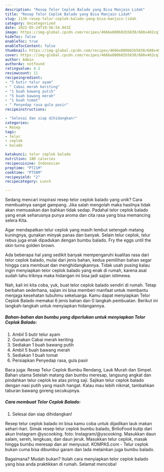 ```yaml
---
description: "Resep Telor Ceplok Balado yang Bisa Manjain Lidah"
title: "Resep Telor Ceplok Balado yang Bisa Manjain Lidah"
slug: 1136-resep-telor-ceplok-balado-yang-bisa-manjain-lidah
category: Uncategorized
date: 2022-05-24T19:56:54.043Z
image: https://img-global.cpcdn.com/recipes/4666e800b02b5830/680x482cq70/telor-ceplok-balado-foto-resep-utama.jpg
hideToc: false
enableToc: true
enableTocContent: false
thumbnail: https://img-global.cpcdn.com/recipes/4666e800b02b5830/680x482cq70/telor-ceplok-balado-foto-resep-utama.jpg
cover: https://img-global.cpcdn.com/recipes/4666e800b02b5830/680x482cq70/telor-ceplok-balado-foto-resep-utama.jpg
author: Admin
authorAv: notfound
ratingvalue: 4.1
reviewcount: 11
recipeingredient:
- "5 butir telur ayam"
- " Cabai merah keriting"
- "1 buah bawang putih"
- "5 buah bawang merah"
- "1 buah tomat"
- " Penyedap rasa gula pasir"
recipeinstructions:

- "Selesai dan siap dihidangkan!"
categories:
- Resep
tags:
- telor
- ceplok
- balado

katakunci: telor ceplok balado 
nutrition: 180 calories
recipecuisine: Indonesian
preptime: "PT21M"
cooktime: "PT50M"
recipeyield: "2"
recipecategory: Lunch

---
```





Sedang mencari inspirasi resep telor ceplok balado yang unik? Cara membuatnya sangat gampang. Jika salah mengolah maka hasilnya tidak akan memuaskan dan bahkan tidak sedap. Padahal telor ceplok balado yang enak seharusnya punya aroma dan cita rasa yang bisa memancing selera Kita.





Agar mendapatkan telur ceplok yang masih lembut setengah matang kuningnya, gunakan minyak panas dan banyak. Selain telur ceplok, telur rebus juga enak dipadukan dengan bumbu balado. Fry the eggs until the skin turns golden brown.

Ada beberapa hal yang sedikit banyak mempengaruhi kualitas rasa dari telor ceplok balado, mulai dari jenis bahan, kedua pemilihan bahan segar hingga cara membuat dan menghidangkannya. Tidak usah pusing kalau ingin menyiapkan telor ceplok balado yang enak di rumah, karena asal sudah tahu triknya maka hidangan ini bisa jadi sajian istimewa.






Nah, kali ini kita coba, yuk, buat telor ceplok balado sendiri di rumah. Tetap berbahan sederhana, sajian ini bisa memberi manfaat untuk membantu menjaga kesehatan tubuhmu sekeluarga. Kamu dapat menyiapkan Telor Ceplok Balado memakai 6 jenis bahan dan 0 langkah pembuatan. Berikut ini langkah-langkah untuk menyiapkan hidangannya.

<!--inarticleads1-->

##### Bahan-bahan dan bumbu yang diperlukan untuk menyiapkan Telor Ceplok Balado:

1. Ambil 5 butir telur ayam
1. Gunakan  Cabai merah keriting
1. Sediakan 1 buah bawang putih
1. Ambil 5 buah bawang merah
1. Sediakan 1 buah tomat
1. Persiapkan  Penyedap rasa, gula pasir


Baca juga: Resep Telur Ceplok Bumbu Rendang, Lauk Murah dan Simpel. Bahan utama Setelah matang dan bumbu meresap, langsung angkat dan pindahkan telur ceplok ke atas piring saji. Sajikan telur ceplok balado dengan nasi putih yang masih hangat. Kalau mau lebih nikmat, tambahkan taburan bawang goreng secukupnya. 

<!--inarticleads2-->

##### Cara membuat Telor Ceplok Balado:


1. Selesai dan siap dihidangkan!

Resep telur ceplok balado ini bisa kamu coba untuk dijadikan lauk makan sehari-hari. Simak resep telur ceplok bumbu balado, BrilioFood kutip dari akun Instagram @yscooking. foto: Instagram/@yscooking. Masukkan daun salam, sereh, lengkuas, dan daun jeruk. Masukkan telur ceplok, masak hingga bumbu meresap dan air menyusut. KOMPAS.com - Telur ceplok bukan cuma bisa dibumbui garam dan lada melainkan juga bumbu balado. 

Bagaimana? Mudah bukan? Itulah cara menyiapkan telor ceplok balado yang bisa anda praktikkan di rumah. Selamat mencoba!
